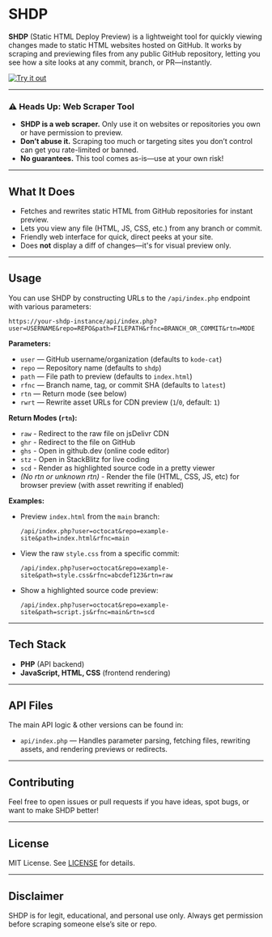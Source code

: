 # **SHDP**

**SHDP** (Static HTML Deploy Preview) is a lightweight tool for quickly viewing changes made to static HTML websites hosted on GitHub. It works by scraping and previewing files from any public GitHub repository, letting you see how a site looks at any commit, branch, or PR—instantly.

[![Try it out](https://img.shields.io/badge/Try%20it%20out-CF96FD?style=for-the-badge)](https://shdp.vercel.app)

---

### ⚠️ Heads Up: Web Scraper Tool

- **SHDP is a web scraper.** Only use it on websites or repositories you own or have permission to preview.
- **Don’t abuse it.** Scraping too much or targeting sites you don’t control can get you rate-limited or banned.
- **No guarantees.** This tool comes as-is—use at your own risk!

---

## What It Does

- Fetches and rewrites static HTML from GitHub repositories for instant preview.
- Lets you view any file (HTML, JS, CSS, etc.) from any branch or commit.
- Friendly web interface for quick, direct peeks at your site.
- Does **not** display a diff of changes—it's for visual preview only.

---

## Usage

You can use SHDP by constructing URLs to the `/api/index.php` endpoint with various parameters:

```
https://your-shdp-instance/api/index.php?user=USERNAME&repo=REPO&path=FILEPATH&rfnc=BRANCH_OR_COMMIT&rtn=MODE
```

**Parameters:**

- `user` — GitHub username/organization (defaults to `kode-cat`)
- `repo` — Repository name (defaults to `shdp`)
- `path` — File path to preview (defaults to `index.html`)
- `rfnc` — Branch name, tag, or commit SHA (defaults to `latest`)
- `rtn` — Return mode (see below)
- `rwrt` — Rewrite asset URLs for CDN preview (`1`/`0`, default: `1`)

**Return Modes (`rtn`):**
- `raw` - Redirect to the raw file on jsDelivr CDN
- `ghr` - Redirect to the file on GitHub
- `ghs` - Open in github.dev (online code editor)
- `stz` - Open in StackBlitz for live coding
- `scd` - Render as highlighted source code in a pretty viewer
- *(No rtn or unknown rtn)* - Render the file (HTML, CSS, JS, etc) for browser preview (with asset rewriting if enabled)

**Examples:**

- Preview `index.html` from the `main` branch:
  ```
  /api/index.php?user=octocat&repo=example-site&path=index.html&rfnc=main
  ```
- View the raw `style.css` from a specific commit:
  ```
  /api/index.php?user=octocat&repo=example-site&path=style.css&rfnc=abcdef123&rtn=raw
  ```
- Show a highlighted source code preview:
  ```
  /api/index.php?user=octocat&repo=example-site&path=script.js&rfnc=main&rtn=scd
  ```

---

## Tech Stack

- **PHP** (API backend)
- **JavaScript, HTML, CSS** (frontend rendering)

---

## API Files

The main API logic & other versions can be found in:
- `api/index.php` — Handles parameter parsing, fetching files, rewriting assets, and rendering previews or redirects.

---

## Contributing

Feel free to open issues or pull requests if you have ideas, spot bugs, or want to make SHDP better!

---

## License

MIT License. See [LICENSE](LICENSE) for details.

---

## Disclaimer

SHDP is for legit, educational, and personal use only. Always get permission before scraping someone else’s site or repo.
